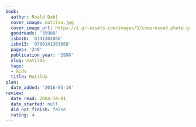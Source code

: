 ```yaml
---
book:
  author: Roald Dahl
  cover_image: matilda.jpg
  cover_image_url: https://i.gr-assets.com/images/S/compressed.photo.goodreads.com/books/1388793265l/39988.jpg
  goodreads: '39988'
  isbn10: '0141301066'
  isbn13: '9780141301068'
  pages: '240'
  publication_year: '1998'
  slug: matilda
  tags:
  - kids
  title: Matilda
plan:
  date_added: '2016-05-18'
review:
  date_read: 2004-10-01
  date_started: null
  did_not_finish: false
  rating: 4
---
```

